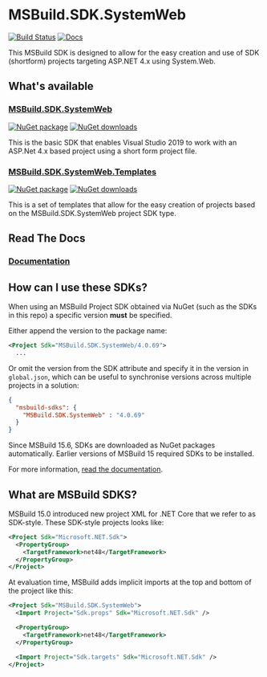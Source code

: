 # MSBuild.SDK.SystemWeb

[![Build Status](https://dev.azure.com/flexviews/MSBuild.SDKs.SystemWeb/_apis/build/status/CZEMacLeod.MSBuild.SDK.SystemWeb?branchName=main)](https://dev.azure.com/flexviews/MSBuild.SDKs.SystemWeb/_build/latest?definitionId=69&branchName=main)
[![Docs](https://img.shields.io/badge/Documentation-docs-lightgrey?logo=github)](https://czemacleod.github.io/MSBuild.SDK.SystemWeb/)

This MSBuild SDK is designed to allow for the easy creation and use of SDK (shortform) projects targeting ASP.NET 4.x using System.Web.

## What's available

### [MSBuild.SDK.SystemWeb](src/MSBuild.SDK.SystemWeb)

[![NuGet package](https://img.shields.io/nuget/v/MSBuild.SDK.SystemWeb.svg)](https://nuget.org/packages/MSBuild.SDK.SystemWeb)
[![NuGet downloads](https://img.shields.io/nuget/dt/MSBuild.SDK.SystemWeb.svg)](https://nuget.org/packages/MSBuild.SDK.SystemWeb)

This is the basic SDK that enables Visual Studio 2019 to work with an ASP.Net 4.x based project using a short form project file.

### [MSBuild.SDK.SystemWeb.Templates](src/MSBuild.SDK.SystemWeb.Templates)

[![NuGet package](https://img.shields.io/nuget/v/MSBuild.SDK.SystemWeb.Templates.svg)](https://nuget.org/packages/MSBuild.SDK.SystemWeb.Templates)
[![NuGet downloads](https://img.shields.io/nuget/dt/MSBuild.SDK.SystemWeb.Templates.svg)](https://nuget.org/packages/MSBuild.SDK.SystemWeb.Templates)

This is a set of templates that allow for the easy creation of projects based on the MSBuild.SDK.SystemWeb project SDK type.

## Read The Docs

### [Documentation](https://czemacleod.github.io/MSBuild.SDK.SystemWeb/)

## How can I use these SDKs?

When using an MSBuild Project SDK obtained via NuGet (such as the SDKs in this repo) a specific version **must** be specified.

Either append the version to the package name:

```xml
<Project Sdk="MSBuild.SDK.SystemWeb/4.0.69">
  ...
```

Or omit the version from the SDK attribute and specify it in the version in `global.json`, which can be useful to synchronise versions across multiple projects in a solution:

```json
{
  "msbuild-sdks": {
    "MSBuild.SDK.SystemWeb" : "4.0.69"
  }
}
```

Since MSBuild 15.6, SDKs are downloaded as NuGet packages automatically. Earlier versions of MSBuild 15 required SDKs to be installed. 

For more information, [read the documentation](https://docs.microsoft.com/visualstudio/msbuild/how-to-use-project-sdk).

## What are MSBuild SDKS?
MSBuild 15.0 introduced new project XML for .NET Core that we refer to as SDK-style.  These SDK-style projects looks like:

```xml
<Project Sdk="Microsoft.NET.Sdk">
  <PropertyGroup>
    <TargetFramework>net48</TargetFramework>
  </PropertyGroup>
</Project>
```

At evaluation time, MSBuild adds implicit imports at the top and bottom of the project like this:

```xml
<Project Sdk="MSBuild.SDK.SystemWeb">
  <Import Project="Sdk.props" Sdk="Microsoft.NET.Sdk" />

  <PropertyGroup>
    <TargetFramework>net48</TargetFramework>
  </PropertyGroup>

  <Import Project="Sdk.targets" Sdk="Microsoft.NET.Sdk" />
</Project>
```

